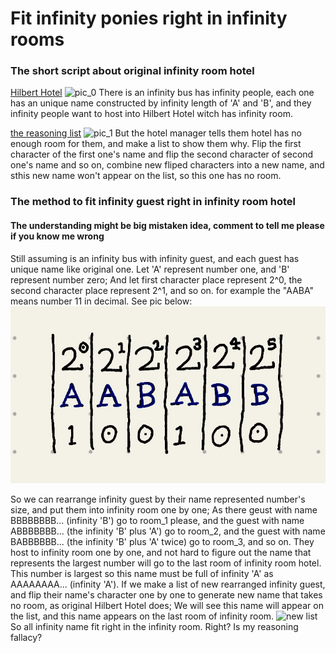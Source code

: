 # Fit infinity ponies right in infinity rooms
### The short script about original infinity room hotel
[Hilbert Hotel](https://player.odycdn.com/api/v4/streams/free/pic_0/9e167c177f08531493c5c22d42aa6f336baa96b4/dfb2e8)
![pic_0](https://player.odycdn.com/api/v4/streams/free/pic_0/9e167c177f08531493c5c22d42aa6f336baa96b4/dfb2e8)
There is an infinity bus has infinity people, each one has an unique name constructed by infinity length of 'A' and 'B', and they infinity people want to host into Hilbert Hotel witch has infinity room.

[the reasoning list](https://player.odycdn.com/api/v4/streams/free/pic_1/1870697a27c3cc7ee58ec7799e9a669771c2e400/9ce3ef)
![pic_1](https://player.odycdn.com/api/v4/streams/free/pic_1/1870697a27c3cc7ee58ec7799e9a669771c2e400/9ce3ef)
But the hotel manager tells them hotel has no enough room for them, and make a list to show them why. Flip the first character of the first one's name and flip the second character of second one's name and so on, combine new fliped characters into a new name, and sthis new name won't appear on the list, so this one has no room.

### The method to fit infinity guest right in infinity room hotel
#### The understanding might be big mistaken idea, comment to tell me please if you know me wrong
Still assuming is an infinity bus with infinity guest, and each guest has unique name like original one. Let 'A' represent number one, and 'B' represent number zero; And let first character place represent 2^0, the second character place represent 2^1, and so on. for example the "AABA" means number 11 in decimal. See pic below:
![pic_e](https://raw.githubusercontent.com/Princess-Sunset-Shimmer/fit_infinity_ponies_right_in_infinity_rooms/main/pic_e.jpeg)

So we can rearrange infinity guest by their name represented number's size, and put them into infinity room one by one; As there geust with name BBBBBBBB... (infinity 'B') go to room_1 please, and the guest with name ABBBBBBB... (the infinity 'B' plus 'A') go to room_2, and the guest with name BABBBBBB... (the infinity 'B' plus 'A' twice) go to room_3, and so on. They host to infinity room one by one, and not hard to figure out the name that represents the largest number will go to the last room of infinity room hotel. This number is largest so this name must be full of infinity 'A' as AAAAAAAA... (infinity 'A'). If we make a list of new rearranged infinity guest, and flip their name's character one by one to generate new name that takes no room, as original Hilbert Hotel does; We will see this name will appear on the list, and this name appears on the last room of infinity room.
![new list](https://player.odycdn.com/api/v4/streams/free/pic_2/e962fa3adaa1c3d447042814d4e17a665ecf9e68/02c5c6)
So all infinity name fit right in the infinity room. Right? Is my reasoning fallacy?
